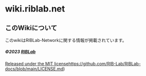 # wiki.riblab.net

## このWikiについて

このwikiはRIBLab-Networkに関する情報が掲載されています。

##### ©2023 [RIBLab](https://github.com/RIB-Lab)

[Released under the MIT license](https://github.com/RIB-Lab/RIBLab-docs/blob/main/LICENSE.md)https://github.com/RIB-Lab/RIBLab-docs/blob/main/LICENSE.md)
